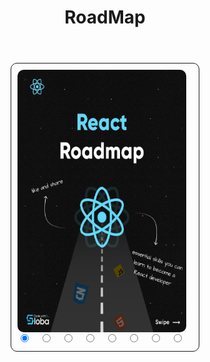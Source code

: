 <!DOCTYPE html>
<html lang="en">

<head>
    <meta charset="UTF-8">
    <meta http-equiv="X-UA-Compatible" content="IE=edge">
    <meta name="viewport" content="width=device-width, initial-scale=1.0">
    
</head>

<body>
    <header>
        <h1> RoadMap</h1>
    </header>
    <main>
        <h2></h2>
        <div class="galeria">
            <input type="radio" name="navegacion" id="1" checked>
            <input type="radio" name="navegacion" id="2">
            <input type="radio" name="navegacion" id="3">
            <input type="radio" name="navegacion" id="4">
            <input type="radio" name="navegacion" id="5">
            <input type="radio" name="navegacion" id="6">
            <input type="radio" name="navegacion" id="7">
            <input type="radio" name="navegacion" id="8">
            <img src="https://github.com/Digital08a/RoadMap/blob/main/templates/1.jpg?raw=true" alt="portada">
            <img src="https://github.com/Digital08a/RoadMap/blob/main/templates/2.jpg?raw=true" alt="galeria1">
            <img src="https://github.com/Digital08a/RoadMap/blob/main/templates/3.jpg?raw=true" alt="galeria3">
            <img src="https://github.com/Digital08a/RoadMap/blob/main/templates/4.jpg?raw=true" alt="galeria2">
            <img src="https://github.com/Digital08a/RoadMap/blob/main/templates/5.jpg?raw=true" alt="galeria4">
            <img src="https://github.com/Digital08a/RoadMap/blob/main/templates/6.jpg?raw=true" alt="galeria5">
            <img src="https://github.com/Digital08a/RoadMap/blob/main/templates/7.jpg?raw=true" alt="galeria6">
            <img src="https://github.com/Digital08a/RoadMap/blob/main/templates/8.jpg?raw=true" alt="galeria7">
        </div>
        <style>
    .galeria {
    border: 1px solid;
    border-radius: 10px;
    position: relative;
    width: 300px;
    height: 460px;
    margin: 0 auto;
    }
    .galeria input[type=radio] {
    position: relative;
    top: 430px;
    margin-left: 15px;
    }
    .galeria img {
    margin: 10px;
    border-radius: 10px;
    position: absolute;
    width: 90%;
    top: 0;
    left: 0;
    opacity: 0;
    transition: opacity 0.5s;
    }
    img{
     height: 420px;
    }
    .galeria input:nth-of-type(1):checked~img:nth-of-type(1) {
     opacity: 1;
    }
    .galeria input:nth-of-type(2):checked~img:nth-of-type(2) {
        opacity: 1;
    }   
    .galeria input:nth-of-type(3):checked~img:nth-of-type(3) {
       opacity: 1;
    }
    .galeria input:nth-of-type(4):checked~img:nth-of-type(4) {
       opacity: 1;
    }
    .galeria input:nth-of-type(5):checked~img:nth-of-type(5) {
        opacity: 1;
    }
    .galeria input:nth-of-type(6):checked~img:nth-of-type(6) {
        opacity: 1;
    }
    .galeria input:nth-of-type(7):checked~img:nth-of-type(7) {
        opacity: 1;
    }
    .galeria input:nth-of-type(8):checked~img:nth-of-type(8) {
        opacity: 1;
    }
</style>
    </main>
</body>
</html>
